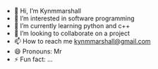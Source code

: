 - 👋 Hi, I’m Kynmmarshall
- 👀 I’m interested in software programming
- 🌱 I’m currently learning python and c++ 
- 💞️ I’m looking to collaborate on a project 
- 📫 How to reach me kynmmarshall@gmail.com
- 😄 Pronouns: Mr
- ⚡ Fun fact: ...

<!---
Kynmmarshall/Kynmmarshall is a ✨ special ✨ repository because its `README.md` (this file) appears on your GitHub profile.
You can click the Preview link to take a look at your changes.
--->
